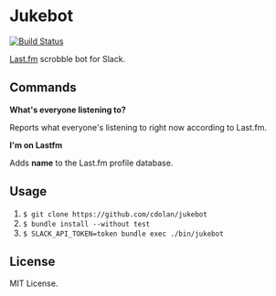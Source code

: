 Jukebot
========
[![Build Status](https://travis-ci.org/cdolan/jukebot.svg?branch=master)](https://travis-ci.org/cdolan/jukebot)

[Last.fm](http://www.last.fm/) scrobble bot for Slack.

Commands
--------

**What's everyone listening to?**

Reports what everyone's listening to right now according to Last.fm.

**I'm <name> on Lastfm**

Adds __name__ to the Last.fm profile database.

Usage
------

1. `$ git clone https://github.com/cdolan/jukebot`
2. `$ bundle install --without test`
3. `$ SLACK_API_TOKEN=token bundle exec ./bin/jukebot`

License
-------

MIT License.
